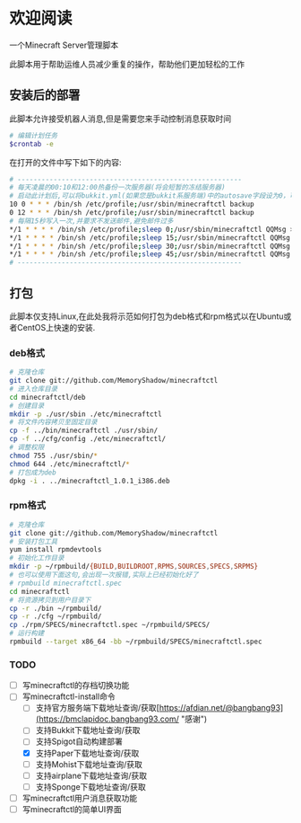 # 欢迎阅读

一个Minecraft Server管理脚本

此脚本用于帮助运维人员减少重复的操作，帮助他们更加轻松的工作

## 安装后的部署

此脚本允许接受机器人消息,但是需要您来手动控制消息获取时间

```bash
# 编辑计划任务
$crontab -e
```

在打开的文件中写下如下的内容:

```bash
# --------------------------------------------------------
# 每天凌晨的00:10和12:00热备份一次服务器(将会短暂的冻结服务器)
# 启动此计划后,可以将bukkit.yml(如果您是bukkit系服务端)中的autosave字段设为0，可有效避免储存计划的大量IO导致的崩服
10 0 * * * /bin/sh /etc/profile;/usr/sbin/minecraftctl backup
0 12 * * * /bin/sh /etc/profile;/usr/sbin/minecraftctl backup
# 每隔15秒写入一次,并要求不发送邮件,避免邮件过多
*/1 * * * * /bin/sh /etc/profile;sleep 0;/usr/sbin/minecraftctl QQMsg >/dev/null 2>/dev/null
*/1 * * * * /bin/sh /etc/profile;sleep 15;/usr/sbin/minecraftctl QQMsg >/dev/null 2>/dev/null
*/1 * * * * /bin/sh /etc/profile;sleep 30;/usr/sbin/minecraftctl QQMsg >/dev/null 2>/dev/null
*/1 * * * * /bin/sh /etc/profile;sleep 45;/usr/sbin/minecraftctl QQMsg >/dev/null 2>/dev/null
# --------------------------------------------------------
```

## 打包

此脚本仅支持Linux,在此处我将示范如何打包为deb格式和rpm格式以在Ubuntu或者CentOS上快速的安装.

### deb格式

```bash
# 克隆仓库
git clone git://github.com/MemoryShadow/minecraftctl
# 进入仓库目录
cd minecraftctl/deb
# 创建目录
mkdir -p ./usr/sbin ./etc/minecraftctl
# 将文件内容拷贝至固定目录
cp -f ../bin/minecraftctl ./usr/sbin/
cp -f ../cfg/config ./etc/minecraftctl/
# 调整权限
chmod 755 ./usr/sbin/*
chmod 644 ./etc/minecraftctl/*
# 打包成为deb
dpkg -i . ../minecraftctl_1.0.1_i386.deb
```

### rpm格式

```bash
# 克隆仓库
git clone git://github.com/MemoryShadow/minecraftctl
# 安装打包工具
yum install rpmdevtools
# 初始化工作目录
mkdir -p ~/rpmbuild/{BUILD,BUILDROOT,RPMS,SOURCES,SPECS,SRPMS}
# 也可以使用下面这句,会出现一次报错,实际上已经初始化好了
# rpmbuild minecraftctl.spec
cd minecraftctl
# 将资源拷贝到用户目录下
cp -r ./bin ~/rpmbuild/
cp -r ./cfg ~/rpmbuild/
cp ./rpm/SPECS/minecraftctl.spec ~/rpmbuild/SPECS/
# 运行构建
rpmbuild --target x86_64 -bb ~/rpmbuild/SPECS/minecraftctl.spec
```

### TODO
- [ ] 写minecraftctl的存档切换功能
- [ ] 写minecraftctl-install命令
  - [ ] 支持官方服务端下载地址查询/获取[https://afdian.net/@bangbang93](https://bmclapidoc.bangbang93.com/ "感谢")
  - [ ] 支持Bukkit下载地址查询/获取
  - [ ] 支持Spigot自动构建部署
  - [x] 支持Paper下载地址查询/获取
  - [ ] 支持Mohist下载地址查询/获取
  - [ ] 支持airplane下载地址查询/获取
  - [ ] 支持Sponge下载地址查询/获取
- [ ] 写minecraftctl用户消息获取功能
- [ ] 写minecraftctl的简单UI界面
